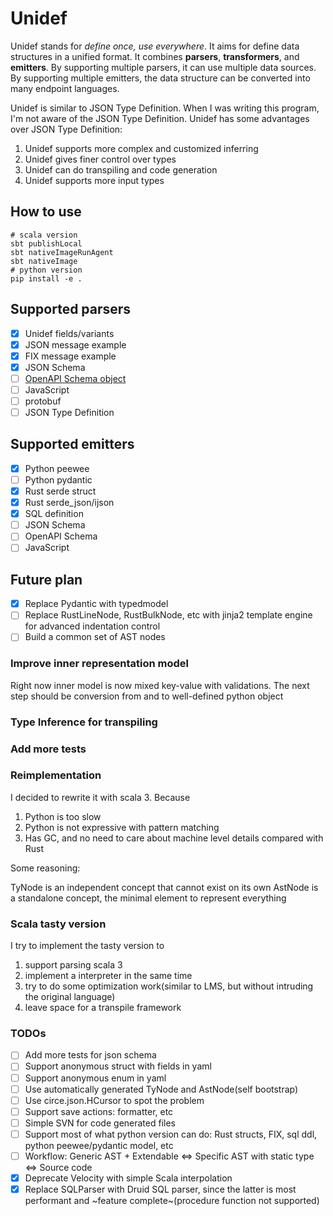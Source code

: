 # Unidef

Unidef stands for _define once, use everywhere_. It aims for define data structures in a unified format. It combines **parsers**,
**transformers**, and **emitters**. By supporting multiple parsers, it can use multiple data sources. By supporting multiple emitters,
the data structure can be converted into many endpoint languages.


Unidef is similar to JSON Type Definition. When I was writing this program, I'm not aware of the JSON Type Definition.
Unidef has some advantages over JSON Type Definition:

1. Unidef supports more complex and customized inferring
2. Unidef gives finer control over types
3. Unidef can do transpiling and code generation
4. Unidef supports more input types
## How to use
```shell
# scala version
sbt publishLocal
sbt nativeImageRunAgent
sbt nativeImage
# python version
pip install -e .
```
## Supported parsers

- [x] Unidef fields/variants
- [x] JSON message example
- [x] FIX message example
- [x] JSON Schema
- [ ] [OpenAPI Schema object](https://spec.openapis.org/oas/v3.1.0#schemaObject)
- [ ] JavaScript
- [ ] protobuf
- [ ] JSON Type Definition

## Supported emitters
- [x] Python peewee
- [ ] Python pydantic
- [x] Rust serde struct
- [x] Rust serde_json/ijson
- [x] SQL definition
- [ ] JSON Schema
- [ ] OpenAPI Schema
- [ ] JavaScript

## Future plan
- [x] Replace Pydantic with typedmodel
- [ ] Replace RustLineNode, RustBulkNode, etc with jinja2 template engine for advanced indentation control
- [ ] Build a common set of AST nodes
### Improve inner representation model
Right now inner model is now mixed key-value with validations. The next step should be conversion from and to well-defined python object

### Type Inference for transpiling


### Add more tests


### Reimplementation

I decided to rewrite it with scala 3. Because

1. Python is too slow
2. Python is not expressive with pattern matching
3. Has GC, and no need to care about machine level details compared with Rust

Some reasoning:

TyNode is an independent concept that cannot exist on its own
AstNode is a standalone concept, the minimal element to represent everything


### Scala tasty version
I try to implement the tasty version to

1. support parsing scala 3
2. implement a interpreter in the same time
3. try to do some optimization work(similar to LMS, but without intruding the original language)
4. leave space for a transpile framework

### TODOs
- [ ] Add more tests for json schema
- [ ] Support anonymous struct with fields in yaml
- [ ] Support anonymous enum in yaml
- [ ] Use automatically generated TyNode and AstNode(self bootstrap)
- [ ] Use circe.json.HCursor to spot the problem
- [ ] Support save actions: formatter, etc
- [ ] Simple SVN for code generated files
- [ ] Support most of what python version can do: Rust structs, FIX, sql ddl, python peewee/pydantic model, etc
- [ ] Workflow: Generic AST + Extendable <=> Specific AST with static type <=> Source code
- [x] Deprecate Velocity with simple Scala interpolation
- [x] Replace SQLParser with Druid SQL parser, since the latter is most performant and ~feature complete~(procedure function not supported)
